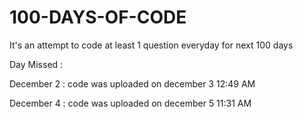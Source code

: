 # 100-DAYS-OF-CODE
It's an attempt to code at least 1 question everyday for next 100 days

Day Missed :


December 2 : code was uploaded on december 3 12:49 AM




December 4 : code was uploaded on december 5 11:31 AM

